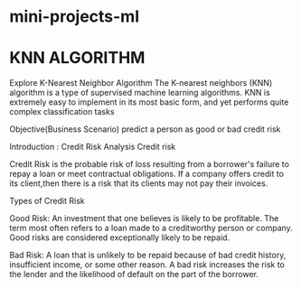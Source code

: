 # mini-projects-ml
# KNN ALGORITHM
Explore K-Nearest Neighbor Algorithm
The K-nearest neighbors (KNN) algorithm is a type of supervised machine learning algorithms. KNN is extremely easy to implement in its most basic form, and yet performs quite complex classification tasks

Objective(Business Scenario)
predict a person as good or bad credit risk

Introduction : Credit Risk Analysis
Credit risk

Credit Risk is the probable risk of loss resulting from a borrower's failure to repay a loan or meet contractual obligations. If a company offers credit to its client,then there is a risk that its clients may not pay their invoices.

Types of Credit Risk

Good Risk: An investment that one believes is likely to be profitable. The term most often refers to a loan made to a creditworthy person or company. Good risks are considered exceptionally likely to be repaid.

Bad Risk: A loan that is unlikely to be repaid because of bad credit history, insufficient income, or some other reason. A bad risk increases the risk to the lender and the likelihood of default on the part of the borrower.
